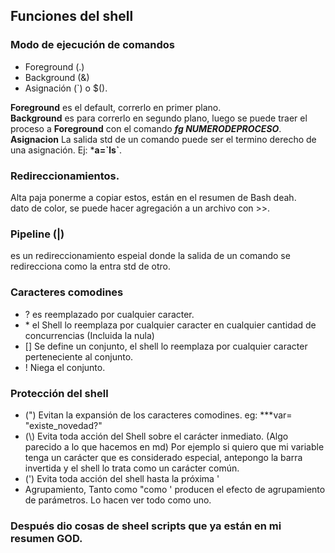 ## Funciones del shell

### Modo de ejecución de comandos
* Foreground (.)
* Background (&)
* Asignación (`) o $().

**Foreground** es el default, correrlo en primer plano.<br>
**Background** es para correrlo en segundo plano, luego se puede traer el proceso a **Foreground** con el comando ***fg NUMERODEPROCESO***.<br>
**Asignacion** La salida std de un comando puede ser el termino derecho de una asignación. Ej: ***a=\`ls\`**.

### Redireccionamientos. 
Alta paja ponerme a copiar estos, están en el resumen de Bash deah.<br>
dato de color, se puede hacer agregación a un archivo con >>.

### Pipeline (|)
es un redireccionamiento espeial donde la salida de un comando se redirecciona como la entra std de otro.
### Caracteres comodines 
* ? es reemplazado por cualquier caracter.
* \* el Shell lo reemplaza por cualquier caracter en cualquier cantidad de concurrencias (Incluida la nula)
* [] Se define un conjunto, el shell lo reemplaza por cualquier caracter perteneciente al conjunto.
* ! Niega el conjunto.
### Protección del shell 
* (") Evitan la expansión de los caracteres comodines. eg: ***var= "existe_novedad?"
* (\\) Evita toda acción del Shell sobre el carácter inmediato. (Algo parecido a lo que hacemos en md) Por ejemplo si quiero que mi variable tenga un carácter que es considerado especial, antepongo la barra invertida y el shell lo trata como un carácter común.
* (') Evita toda acción del shell hasta la próxima '
* Agrupamiento, Tanto como "como  ' producen el efecto de agrupamiento de parámetros. Lo hacen ver todo como uno.

### Después dio cosas de sheel scripts que ya están en mi resumen GOD.